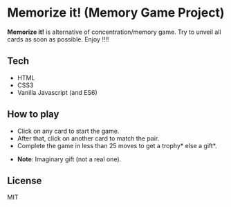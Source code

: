 # Memorize it! (Memory Game Project)

**Memorize it!** is alternative of concentration/memory game. Try to unveil all cards as soon as possible. Enjoy !!!!

## Tech
- HTML
- CSS3
- Vanilla Javascript (and ES6)

## How to play

- Click on any card to start the game.
- After that, click on another card to match the pair.
- Complete the game in less than 25 moves to get a trophy* else a gift*.

* **Note**: Imaginary gift (not a real one).

## License

MIT
